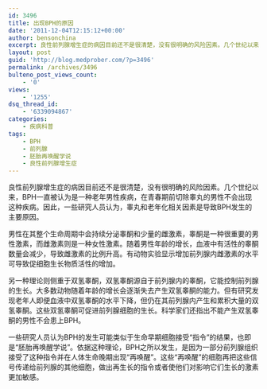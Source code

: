 ```yaml
---
id: 3496
title: 出现BPH的原因
date: '2011-12-04T12:15:12+00:00'
author: bensonchina
excerpt: 良性前列腺增生症的病因目前还不是很清楚，没有很明确的风险因素。几个世纪以来，BPH一直被认为是一种老年男性疾病，在青春期前切除睾丸的男性不会出现这种疾病。因此，一些研究人员认为，睾丸和老年化相关因素是导致BPH发生的主要原因。
layout: post
guid: 'http://blog.medprober.com/?p=3496'
permalink: /archives/3496
bulteno_post_views_count:
    - '0'
views:
    - '1255'
dsq_thread_id:
    - '6339094867'
categories:
    - 疾病科普
tags:
    - BPH
    - 前列腺
    - 胚胎再唤醒学说
    - 良性前列腺增生症
---
```


良性前列腺增生症的病因目前还不是很清楚，没有很明确的风险因素。几个世纪以来，BPH一直被认为是一种老年男性疾病，在青春期前切除睾丸的男性不会出现这种疾病。因此，一些研究人员认为，睾丸和老年化相关因素是导致BPH发生的主要原因。

男性在其整个生命周期中会持续分泌睾酮和少量的雌激素，睾酮是一种很重要的男性激素，而雌激素则是一种女性激素。随着男性年龄的增长，血液中有活性的睾酮数量会减少，导致雌激素的比例升高。有动物实验显示增加前列腺内雌激素的水平可导致促细胞生长物质活性的增加。

另一种理论则侧重于双氢睾酮，双氢睾酮源自于前列腺内的睾酮，它能控制前列腺的生长。大多数动物随着年龄的增长会逐渐失去产生双氢睾酮的能力。但有研究发现老年人即便血液中双氢睾酮的水平下降，但仍在其前列腺内产生和累积大量的双氢睾酮。这些双氢睾酮可促进前列腺细胞的生长。科学家们还指出不能产生双氢睾酮的男性不会患上BPH。

一些研究人员认为BPH的发生可能类似于生命早期细胞接受“指令”的结果，也即是“胚胎再唤醒学说”。依据这种理论，BPH之所以发生，是因为一部分前列腺组织接受了这种指令并在人体生命晚期出现“再唤醒”。这些“再唤醒”的细胞再把这些信号传递给前列腺的其他细胞，做出再生长的指令或者使他们对影响它们生长的激素更加敏感。